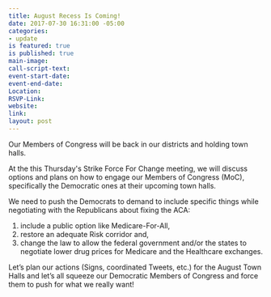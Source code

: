 ```yaml
---
title: August Recess Is Coming!
date: 2017-07-30 16:31:00 -05:00
categories:
- update
is featured: true
is published: true
main-image: 
call-script-text: 
event-start-date: 
event-end-date: 
Location: 
RSVP-Link: 
website: 
link: 
layout: post
---
```


Our Members of Congress will be back in our districts and holding town halls. 

At the this Thursday's Strike Force For Change meeting, we will discuss options and plans on how to engage our Members of Congress (MoC), specifically the Democratic ones at their upcoming town halls. 

We need to push the Democrats to demand to include specific things while negotiating with the Republicans about fixing the ACA: 

1. include a public option like Medicare-For-All, 
2. restore an adequate Risk corridor and, 
3. change the law to allow the federal government and/or the states to negotiate lower drug prices for Medicare and the Healthcare exchanges. 

Let’s plan our actions (Signs, coordinated Tweets, etc.) for the August Town Halls and let’s all squeeze our Democratic Members of Congress and force them to push for what we really want! 